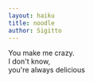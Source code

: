 ```yaml
---
layout: haiku
title: noodle
author: Sigitto
---
```


You make me crazy.<br>
I don't know,<br>
you're always delicious<br>